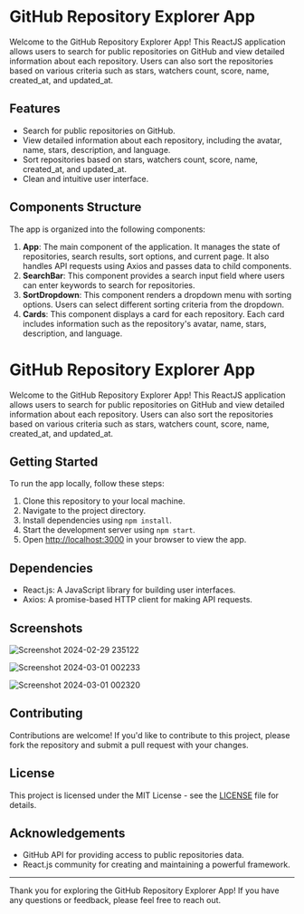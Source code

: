 # GitHub Repository Explorer App

Welcome to the GitHub Repository Explorer App! This ReactJS application allows users to search for public repositories on GitHub and view detailed information about each repository. Users can also sort the repositories based on various criteria such as stars, watchers count, score, name, created_at, and updated_at.

## Features

- Search for public repositories on GitHub.
- View detailed information about each repository, including the avatar, name, stars, description, and language.
- Sort repositories based on stars, watchers count, score, name, created_at, and updated_at.
- Clean and intuitive user interface.

## Components Structure

The app is organized into the following components:

1. **App**: The main component of the application. It manages the state of repositories, search results, sort options, and current page. It also handles API requests using Axios and passes data to child components.
2. **SearchBar**: This component provides a search input field where users can enter keywords to search for repositories.
3. **SortDropdown**: This component renders a dropdown menu with sorting options. Users can select different sorting criteria from the dropdown.
4. **Cards**: This component displays a card for each repository. Each card includes information such as the repository's avatar, name, stars, description, and language.

# GitHub Repository Explorer App

Welcome to the GitHub Repository Explorer App! This ReactJS application allows users to search for public repositories on GitHub and view detailed information about each repository. Users can also sort the repositories based on various criteria such as stars, watchers count, score, name, created_at, and updated_at.

## Getting Started

To run the app locally, follow these steps:

1. Clone this repository to your local machine.
2. Navigate to the project directory.
3. Install dependencies using `npm install`.
4. Start the development server using `npm start`.
5. Open [http://localhost:3000](http://localhost:3000) in your browser to view the app.

## Dependencies

- React.js: A JavaScript library for building user interfaces.
- Axios: A promise-based HTTP client for making API requests.

## Screenshots
![Screenshot 2024-02-29 235122](https://github.com/thatcher-choice/github-repo-explorer/assets/67758316/3c14dec7-bef1-4b89-ab4e-e257dddbc2a8)

![Screenshot 2024-03-01 002233](https://github.com/thatcher-choice/github-repo-explorer/assets/67758316/7062bd69-757a-4578-8a03-1b6440cf18a9)

![Screenshot 2024-03-01 002320](https://github.com/thatcher-choice/github-repo-explorer/assets/67758316/05abea8e-fa03-4333-a7f0-13e59b4332ed)



## Contributing

Contributions are welcome! If you'd like to contribute to this project, please fork the repository and submit a pull request with your changes.

## License

This project is licensed under the MIT License - see the [LICENSE](LICENSE) file for details.

## Acknowledgements

- GitHub API for providing access to public repositories data.
- React.js community for creating and maintaining a powerful framework.

---

Thank you for exploring the GitHub Repository Explorer App! If you have any questions or feedback, please feel free to reach out.
